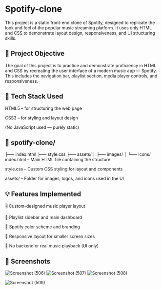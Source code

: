 # Spotify-clone

This project is a static front-end clone of Spotify, designed to replicate the look and feel of the popular music streaming platform. It uses only HTML and CSS to demonstrate layout design, responsiveness, and UI structuring skills.


## 🎯 Project Objective
The goal of this project is to practice and demonstrate proficiency in HTML and CSS by recreating the user interface of a modern music app — Spotify. This includes the navigation bar, playlist section, media player controls, and responsiveness.


## 🧰 Tech Stack Used
HTML5 – for structuring the web page

CSS3 – for styling and layout design

(No JavaScript used — purely static)


## 📁 spotify-clone/
├── index.html
├── style.css
├── assets/
│   ├── images/
│   └── icons/
index.html – Main HTML file containing the structure

style.css – Custom CSS styling for layout and components

assets/ – Folder for images, logos, and icons used in the UI


## 💡 Features Implemented

🎚️ Custom-designed music player layout

📃 Playlist sidebar and main dashboard

🎨 Spotify color scheme and branding

📱 Responsive layout for smaller screen sizes

🚫 No backend or real music playback (UI only)


## 📸 Screenshots
![Screenshot (506)](https://github.com/user-attachments/assets/ddccb097-c716-4cc2-90e2-ad5ec0a42259)
![Screenshot (507)](https://github.com/user-attachments/assets/b702a2d6-224b-4d72-88d9-dda1b97b6251)
![Screenshot (508)](https://github.com/user-attachments/assets/fa81c9e9-4dd4-4d2e-b3b0-78294a1625a6)

![Screenshot (509)](https://github.com/user-attachments/assets/2d7e77cc-11b9-4175-89c5-1ec37b510e45)




